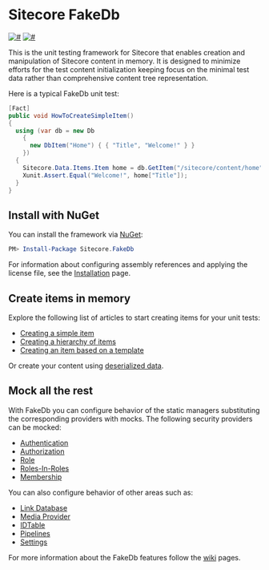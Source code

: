 
Sitecore FakeDb
===============

[![#](https://img.shields.io/nuget/v/Sitecore.FakeDb.svg)](https://www.nuget.org/packages/Sitecore.FakeDb/)
[![#](https://ci.appveyor.com/api/projects/status/hkain4398nd94420?svg=true)](https://ci.appveyor.com/project/sergeyshushlyapin/sitecore-fakedb)

This is the unit testing framework for Sitecore that enables creation and manipulation of Sitecore content in memory. It is designed to minimize efforts for the test content initialization keeping focus on the minimal test data rather than comprehensive content tree representation.

Here is a typical FakeDb unit test:

```csharp
[Fact]
public void HowToCreateSimpleItem()
{
  using (var db = new Db
    {
      new DbItem("Home") { { "Title", "Welcome!" } }
    })
  {
    Sitecore.Data.Items.Item home = db.GetItem("/sitecore/content/home");
    Xunit.Assert.Equal("Welcome!", home["Title"]);
  }
}
```

## Install with NuGet

You can install the framework via [NuGet](https://www.nuget.org/packages/Sitecore.FakeDb/):

``` powershell
PM> Install-Package Sitecore.FakeDb
```

 For information about configuring assembly references and applying the license file, see the [Installation](https://github.com/sergeyshushlyapin/Sitecore.FakeDb/wiki/Installation) page.


## Create items in memory

Explore the following list of articles to start creating items for your unit tests:

- [Creating a simple item](https://github.com/sergeyshushlyapin/Sitecore.FakeDb/wiki/Creating-a-Simple-Item)
- [Creating a hierarchy of items](https://github.com/sergeyshushlyapin/Sitecore.FakeDb/wiki/Creating-a-Hierarchy-of-Items)
- [Creating an item based on a template](https://github.com/sergeyshushlyapin/Sitecore.FakeDb/wiki/Creating-an-Item-Based-on-a-Template)

Or create your content using [deserialized data](https://github.com/sergeyshushlyapin/Sitecore.FakeDb/wiki/FakeDb-Serialization).


## Mock all the rest

With FakeDb you can configure behavior of the static managers substituting the corresponding providers with mocks. The following security providers can be mocked:
- [Authentication](https://github.com/sergeyshushlyapin/Sitecore.FakeDb/wiki/Mocking-the-Authentication-Provider)
- [Authorization](https://github.com/sergeyshushlyapin/Sitecore.FakeDb/wiki/Mocking-the-Authorization-Provider)
- [Role](https://github.com/sergeyshushlyapin/Sitecore.FakeDb/wiki/Mocking-the-Role-Provider)
- [Roles-In-Roles](https://github.com/sergeyshushlyapin/Sitecore.FakeDb/wiki/Mocking-the-RolesInRoles-Provider)
- [Membership](https://github.com/sergeyshushlyapin/Sitecore.FakeDb/wiki/Mocking-the-Membership-Provider)

You can also configure behavior of other areas such as:
- [Link Database](https://github.com/sergeyshushlyapin/Sitecore.FakeDb/wiki/Links)
- [Media Provider](https://github.com/sergeyshushlyapin/Sitecore.FakeDb/wiki/Media)
- [IDTable](https://github.com/sergeyshushlyapin/Sitecore.FakeDb/wiki/Mocking-the-IDTable)
- [Pipelines](https://github.com/sergeyshushlyapin/Sitecore.FakeDb/wiki/Pipelines)
- [Settings](https://github.com/sergeyshushlyapin/Sitecore.FakeDb/wiki/Settings)

For more information about the FakeDb features follow the [wiki](https://github.com/sergeyshushlyapin/Sitecore.FakeDb/wiki) pages.
